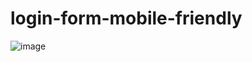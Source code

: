 # login-form-mobile-friendly

![image](https://github.com/user-attachments/assets/86bd78c1-2626-450a-8a07-98d7fe673e88)
